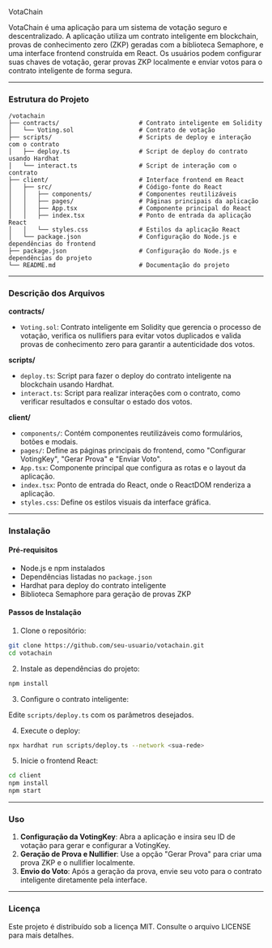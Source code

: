 
VotaChain

VotaChain é uma aplicação para um sistema de votação seguro e descentralizado. A aplicação utiliza um contrato inteligente em blockchain, provas de conhecimento zero (ZKP) geradas com a biblioteca Semaphore, e uma interface frontend construída em React. Os usuários podem configurar suas chaves de votação, gerar provas ZKP localmente e enviar votos para o contrato inteligente de forma segura.

---

### Estrutura do Projeto

```
/votachain
├── contracts/                      # Contrato inteligente em Solidity
│   └── Voting.sol                  # Contrato de votação
├── scripts/                        # Scripts de deploy e interação com o contrato
│   ├── deploy.ts                   # Script de deploy do contrato usando Hardhat
│   └── interact.ts                 # Script de interação com o contrato
├── client/                         # Interface frontend em React
│   ├── src/                        # Código-fonte do React
│   │   ├── components/             # Componentes reutilizáveis
│   │   ├── pages/                  # Páginas principais da aplicação
│   │   ├── App.tsx                 # Componente principal do React
│   │   ├── index.tsx               # Ponto de entrada da aplicação React
│   │   └── styles.css              # Estilos da aplicação React
│   └── package.json                # Configuração do Node.js e dependências do frontend
├── package.json                    # Configuração do Node.js e dependências do projeto
└── README.md                       # Documentação do projeto
```

---

### Descrição dos Arquivos

**contracts/**
- `Voting.sol`: Contrato inteligente em Solidity que gerencia o processo de votação, verifica os nullifiers para evitar votos duplicados e valida provas de conhecimento zero para garantir a autenticidade dos votos.

**scripts/**
- `deploy.ts`: Script para fazer o deploy do contrato inteligente na blockchain usando Hardhat.
- `interact.ts`: Script para realizar interações com o contrato, como verificar resultados e consultar o estado dos votos.

**client/**
- `components/`: Contém componentes reutilizáveis como formulários, botões e modais.
- `pages/`: Define as páginas principais do frontend, como "Configurar VotingKey", "Gerar Prova" e "Enviar Voto".
- `App.tsx`: Componente principal que configura as rotas e o layout da aplicação.
- `index.tsx`: Ponto de entrada do React, onde o ReactDOM renderiza a aplicação.
- `styles.css`: Define os estilos visuais da interface gráfica.

---

### Instalação

#### Pré-requisitos
- Node.js e npm instalados
- Dependências listadas no `package.json`
- Hardhat para deploy do contrato inteligente
- Biblioteca Semaphore para geração de provas ZKP

#### Passos de Instalação

1. Clone o repositório:

```bash
git clone https://github.com/seu-usuario/votachain.git
cd votachain
```

2. Instale as dependências do projeto:

```bash
npm install
```

3. Configure o contrato inteligente:

Edite `scripts/deploy.ts` com os parâmetros desejados.

4. Execute o deploy:

```bash
npx hardhat run scripts/deploy.ts --network <sua-rede>
```

5. Inicie o frontend React:

```bash
cd client
npm install
npm start
```

---

### Uso

1. **Configuração da VotingKey**: Abra a aplicação e insira seu ID de votação para gerar e configurar a VotingKey.
2. **Geração de Prova e Nullifier**: Use a opção "Gerar Prova" para criar uma prova ZKP e o nullifier localmente.
3. **Envio do Voto**: Após a geração da prova, envie seu voto para o contrato inteligente diretamente pela interface.

---

### Licença

Este projeto é distribuído sob a licença MIT. Consulte o arquivo LICENSE para mais detalhes.
